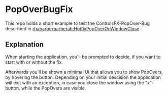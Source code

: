 # PopOverBugFix
This repo holds a short example to test the ControlsFX-PopOver-Bug described in [rhabarberbarberah:HotfixPopOverOnWindowClose](https://github.com/controlsfx/controlsfx/pull/1443#issue-1228982058)

## Explanation
When starting the application, you'll be prompted to decide, if you want to start with or without the fix.

Afterwards you'll be shown a minimal UI that allows you to show PopOvers, by hovering the button.
Depending on your initial descision the application will exit with an exception, in case you close the window using the "x"-button, while the PopOvers are visible.
